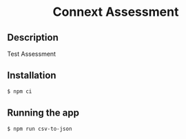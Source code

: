 <h1 align="center">Connext Assessment</h1>

## Description

Test Assessment

## Installation

```bash
$ npm ci
```

## Running the app

```bash
$ npm run csv-to-json
```
